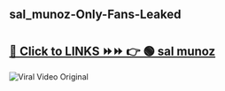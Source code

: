 
 ## sal_munoz-Only-Fans-Leaked

# <h2><a href="https://clipsfans.com/sal_munoz&ref=git">🔗 Click to LINKS ⏩⏩ 👉 🟢 sal munoz </a></h2>

<a href="https://clipsfans.com/sal_munoz&ref=git" rel="nofollow" data-target="animated-image.originalLink"><img src="https://i.ibb.co.com/xMMVF88/686577567.gif" alt="Viral Video Original" style="max-width: 100%; display: inline-block;" data-target="animated-image.originalImage"></a>
